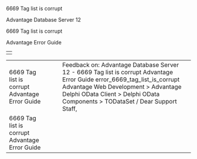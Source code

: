 6669 Tag list is corrupt




Advantage Database Server 12  

6669 Tag list is corrupt

Advantage Error Guide

|  |
| --- |
|  |

|  |  |  |  |  |
| --- | --- | --- | --- | --- |
| 6669 Tag list is corrupt  Advantage Error Guide |  |  | Feedback on: Advantage Database Server 12 - 6669 Tag list is corrupt Advantage Error Guide error\_6669\_tag\_list\_is\_corrupt Advantage Web Development > Advantage Delphi OData Client > Delphi OData Components > TODataSet / Dear Support Staff, |  |
| 6669 Tag list is corrupt  Advantage Error Guide |  |  |  |  |